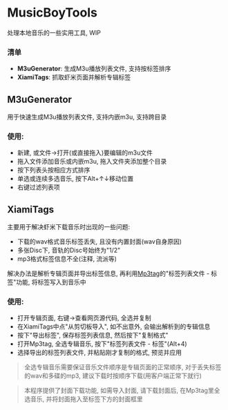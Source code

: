 # MusicBoyTools
处理本地音乐的一些实用工具, WIP

### 清单
- **M3uGenerator**: 生成M3u播放列表文件, 支持按标签排序
- **XiamiTags**: 抓取虾米页面并解析专辑标签

## M3uGenerator
用于快速生成M3u播放列表文件, 支持内嵌m3u, 支持跨目录
### 使用:
- 新建, 或文件->打开(或直接拖入)要编辑的m3u文件
- 拖入文件添加音乐或内嵌m3u, 拖入文件夹添加整个目录
- 按下列表头按相应方式排序
- 单选或连续多选音乐, 按下Alt+↑↓移动位置
- 右键过滤列表项

## XiamiTags
主要用于解决虾米下载音乐时出现的一些问题: 
- 下载的wav格式音乐标签丢失, 且没有内置封面(wav自身原因)
- 多张Disc下, 音轨的Disc号始终为"1/2"
- mp3格式标签信息不全(注释, 流派等)

解决办法是解析专辑页面并导出标签信息, 再利用[Mp3tag](https://www.mp3tag.de/en/)的"标签列表文件 - 标签"功能, 将标签写入到音乐中

### 使用: 
- 打开专辑页面, 右键->查看网页源代码, 全选并复制
- 在XiamiTags中点"从剪切板导入", 如不出意外, 会输出解析到的专辑信息
- 按下"导出标签", 保存标签列表信息, 然后按下"复制格式"
- 打开Mp3tag, 全选专辑音乐, 按下"标签列表文件 - 标签"(Alt+4)
- 选择导出的标签列表文件, 并粘贴刚才复制的格式, 预览并应用

> 全选专辑音乐需要保证音乐文件顺序是专辑页面的正常顺序, 对于丢失标签的wav和多碟的mp3, 建议下载时按顺序下载(用客户端正常下就行)

> 本程序提供了封面下载功能, 如需导入封面, 请下载封面后, 在Mp3tag里全选音乐, 并将封面拖入至标签下方的封面框里